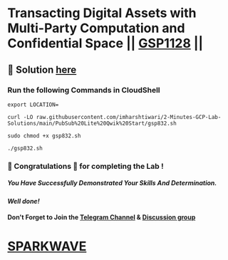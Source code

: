 # Transacting Digital Assets with Multi-Party Computation and Confidential Space || [GSP1128](https://www.cloudskillsboost.google/games/6393/labs/40254) ||

## 🔑 Solution [here](https://www.youtube.com/@sparkwave.01)

### Run the following Commands in CloudShell

```
export LOCATION=
```
```
curl -LO raw.githubusercontent.com/imharshtiwari/2-Minutes-GCP-Lab-Solutions/main/PubSub%20Lite%20Qwik%20Start/gsp832.sh

sudo chmod +x gsp832.sh

./gsp832.sh
```

### 🐼 Congratulations 🎉 for completing the Lab !

##### *You Have Successfully Demonstrated Your Skills And Determination.*

#### *Well done!*

#### Don't Forget to Join the [Telegram Channel](https://t.me/sparkwave.01) & [Discussion group](https://t.me/sparkwave.01chats)

# [SPARKWAVE](https://www.youtube.com/@sparkwave.01)

